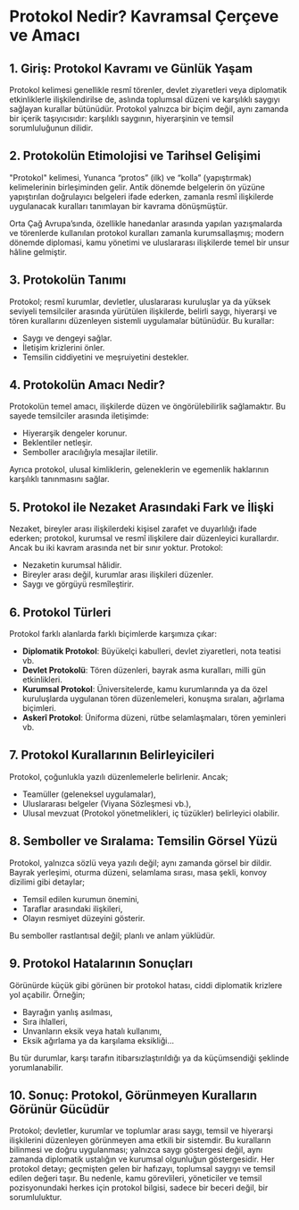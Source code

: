 # Protokol Nedir? Kavramsal Çerçeve ve Amacı

## 1. Giriş: Protokol Kavramı ve Günlük Yaşam

Protokol kelimesi genellikle resmî törenler, devlet ziyaretleri veya diplomatik etkinliklerle ilişkilendirilse de, aslında toplumsal düzeni ve karşılıklı saygıyı sağlayan kurallar bütünüdür. Protokol yalnızca bir biçim değil, aynı zamanda bir içerik taşıyıcısıdır: karşılıklı saygının, hiyerarşinin ve temsil sorumluluğunun dilidir.

## 2. Protokolün Etimolojisi ve Tarihsel Gelişimi

"Protokol" kelimesi, Yunanca “protos” (ilk) ve “kolla” (yapıştırmak) kelimelerinin birleşiminden gelir. Antik dönemde belgelerin ön yüzüne yapıştırılan doğrulayıcı belgeleri ifade ederken, zamanla resmî ilişkilerde uygulanacak kuralları tanımlayan bir kavrama dönüşmüştür.

Orta Çağ Avrupa’sında, özellikle hanedanlar arasında yapılan yazışmalarda ve törenlerde kullanılan protokol kuralları zamanla kurumsallaşmış; modern dönemde diplomasi, kamu yönetimi ve uluslararası ilişkilerde temel bir unsur hâline gelmiştir.

## 3. Protokolün Tanımı

Protokol; resmî kurumlar, devletler, uluslararası kuruluşlar ya da yüksek seviyeli temsilciler arasında yürütülen ilişkilerde, belirli saygı, hiyerarşi ve tören kurallarını düzenleyen sistemli uygulamalar bütünüdür. Bu kurallar:

- Saygı ve dengeyi sağlar.
- İletişim krizlerini önler.
- Temsilin ciddiyetini ve meşruiyetini destekler.

## 4. Protokolün Amacı Nedir?

Protokolün temel amacı, ilişkilerde düzen ve öngörülebilirlik sağlamaktır. Bu sayede temsilciler arasında iletişimde:

- Hiyerarşik dengeler korunur.
- Beklentiler netleşir.
- Semboller aracılığıyla mesajlar iletilir.

Ayrıca protokol, ulusal kimliklerin, geleneklerin ve egemenlik haklarının karşılıklı tanınmasını sağlar.

## 5. Protokol ile Nezaket Arasındaki Fark ve İlişki

Nezaket, bireyler arası ilişkilerdeki kişisel zarafet ve duyarlılığı ifade ederken; protokol, kurumsal ve resmî ilişkilere dair düzenleyici kurallardır. Ancak bu iki kavram arasında net bir sınır yoktur. Protokol:

- Nezaketin kurumsal hâlidir.
- Bireyler arası değil, kurumlar arası ilişkileri düzenler.
- Saygı ve görgüyü resmîleştirir.

## 6. Protokol Türleri

Protokol farklı alanlarda farklı biçimlerde karşımıza çıkar:

- **Diplomatik Protokol**: Büyükelçi kabulleri, devlet ziyaretleri, nota teatisi vb.
- **Devlet Protokolü**: Tören düzenleri, bayrak asma kuralları, milli gün etkinlikleri.
- **Kurumsal Protokol**: Üniversitelerde, kamu kurumlarında ya da özel kuruluşlarda uygulanan tören düzenlemeleri, konuşma sıraları, ağırlama biçimleri.
- **Askerî Protokol**: Üniforma düzeni, rütbe selamlaşmaları, tören yeminleri vb.

## 7. Protokol Kurallarının Belirleyicileri

Protokol, çoğunlukla yazılı düzenlemelerle belirlenir. Ancak;

- Teamüller (geleneksel uygulamalar),
- Uluslararası belgeler (Viyana Sözleşmesi vb.),
- Ulusal mevzuat (Protokol yönetmelikleri, iç tüzükler) belirleyici olabilir.

## 8. Semboller ve Sıralama: Temsilin Görsel Yüzü

Protokol, yalnızca sözlü veya yazılı değil; aynı zamanda görsel bir dildir. Bayrak yerleşimi, oturma düzeni, selamlama sırası, masa şekli, konvoy dizilimi gibi detaylar;

- Temsil edilen kurumun önemini,
- Taraflar arasındaki ilişkileri,
- Olayın resmiyet düzeyini gösterir.

Bu semboller rastlantısal değil; planlı ve anlam yüklüdür.

## 9. Protokol Hatalarının Sonuçları

Görünürde küçük gibi görünen bir protokol hatası, ciddi diplomatik krizlere yol açabilir. Örneğin;

- Bayrağın yanlış asılması,
- Sıra ihlalleri,
- Unvanların eksik veya hatalı kullanımı,
- Eksik ağırlama ya da karşılama eksikliği…

Bu tür durumlar, karşı tarafın itibarsızlaştırıldığı ya da küçümsendiği şeklinde yorumlanabilir.

## 10. Sonuç: Protokol, Görünmeyen Kuralların Görünür Gücüdür

Protokol; devletler, kurumlar ve toplumlar arası saygı, temsil ve hiyerarşi ilişkilerini düzenleyen görünmeyen ama etkili bir sistemdir. Bu kuralların bilinmesi ve doğru uygulanması; yalnızca saygı göstergesi değil, aynı zamanda diplomatik ustalığın ve kurumsal olgunluğun göstergesidir. Her protokol detayı; geçmişten gelen bir hafızayı, toplumsal saygıyı ve temsil edilen değeri taşır. Bu nedenle, kamu görevlileri, yöneticiler ve temsil pozisyonundaki herkes için protokol bilgisi, sadece bir beceri değil, bir sorumluluktur.

